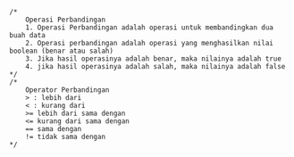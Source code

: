 	/*
		Operasi Perbandingan
		1. Operasi Perbandingan adalah operasi untuk membandingkan dua buah data
		2. Operasi perbandingan adalah operasi yang menghasilkan nilai boolean (benar atau salah)
		3. Jika hasil operasinya adalah benar, maka nilainya adalah true
		4. jika hasil operasinya adalah salah, maka nilainya adalah false
	*/
	/*
		Operator Perbandingan
		> : lebih dari
		< : kurang dari
		>= lebih dari sama dengan
		<= kurang dari sama dengan
		== sama dengan
		!= tidak sama dengan
	*/